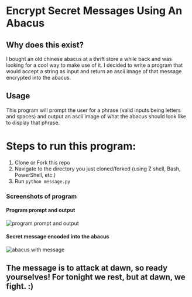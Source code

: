 # Encrypt Secret Messages Using An Abacus

## Why does this exist?
I bought an old chinese abacus at a thrift store a while back and was looking for a cool way to make use of it. I decided to write a program that would accept a string as input and return an ascii image of that message encrypted into the abacus. 

## Usage
This program will prompt the user for a phrase (valid inputs being letters and spaces) and output an ascii image of what the abacus should look like to display that phrase. 

# Steps to run this program:
1) Clone or Fork this repo
2) Navigate to the directory you just cloned/forked (using Z shell, Bash, PowerShell, etc.)
3) Run `python message.py`

### Screenshots of program

#### Program prompt and output
![program prompt and output](https://bigpictureprogrammer.com/wp-content/uploads/2020/05/abacus_UI_prompt_and_output500x600.jpeg?raw=true)

#### Secret message encoded into the abacus
![abacus with message](https://bigpictureprogrammer.com/wp-content/uploads/2020/05/abacus_with_encrypted_message500x600.jpeg?raw=true)

## The message is to attack at dawn, so ready yourselves! For tonight we rest, but at dawn, we fight. :)